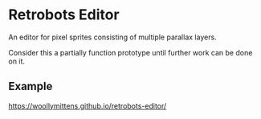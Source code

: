 # Retrobots Editor

An editor for pixel sprites consisting of multiple parallax layers.

Consider this a partially function prototype until further work can be done on it.

## Example

https://woollymittens.github.io/retrobots-editor/
